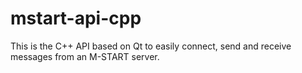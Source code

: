 # mstart-api-cpp
This is the C++ API based on Qt to easily connect, send and receive messages from an M-START server.
